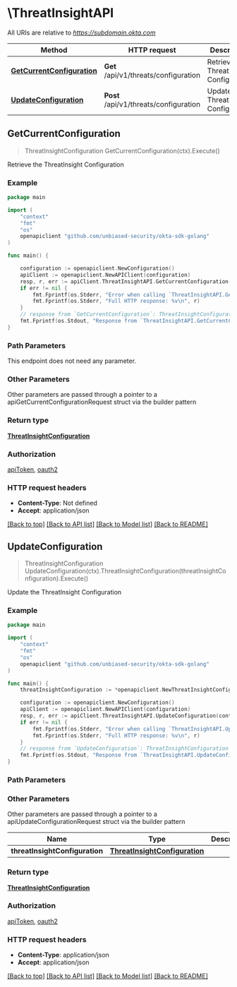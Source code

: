 # \ThreatInsightAPI

All URIs are relative to *https://subdomain.okta.com*

Method | HTTP request | Description
------------- | ------------- | -------------
[**GetCurrentConfiguration**](ThreatInsightAPI.md#GetCurrentConfiguration) | **Get** /api/v1/threats/configuration | Retrieve the ThreatInsight Configuration
[**UpdateConfiguration**](ThreatInsightAPI.md#UpdateConfiguration) | **Post** /api/v1/threats/configuration | Update the ThreatInsight Configuration



## GetCurrentConfiguration

> ThreatInsightConfiguration GetCurrentConfiguration(ctx).Execute()

Retrieve the ThreatInsight Configuration



### Example

```go
package main

import (
    "context"
    "fmt"
    "os"
    openapiclient "github.com/unbiased-security/okta-sdk-golang"
)

func main() {

    configuration := openapiclient.NewConfiguration()
    apiClient := openapiclient.NewAPIClient(configuration)
    resp, r, err := apiClient.ThreatInsightAPI.GetCurrentConfiguration(context.Background()).Execute()
    if err != nil {
        fmt.Fprintf(os.Stderr, "Error when calling `ThreatInsightAPI.GetCurrentConfiguration``: %v\n", err)
        fmt.Fprintf(os.Stderr, "Full HTTP response: %v\n", r)
    }
    // response from `GetCurrentConfiguration`: ThreatInsightConfiguration
    fmt.Fprintf(os.Stdout, "Response from `ThreatInsightAPI.GetCurrentConfiguration`: %v\n", resp)
}
```

### Path Parameters

This endpoint does not need any parameter.

### Other Parameters

Other parameters are passed through a pointer to a apiGetCurrentConfigurationRequest struct via the builder pattern


### Return type

[**ThreatInsightConfiguration**](ThreatInsightConfiguration.md)

### Authorization

[apiToken](../README.md#apiToken), [oauth2](../README.md#oauth2)

### HTTP request headers

- **Content-Type**: Not defined
- **Accept**: application/json

[[Back to top]](#) [[Back to API list]](../README.md#documentation-for-api-endpoints)
[[Back to Model list]](../README.md#documentation-for-models)
[[Back to README]](../README.md)


## UpdateConfiguration

> ThreatInsightConfiguration UpdateConfiguration(ctx).ThreatInsightConfiguration(threatInsightConfiguration).Execute()

Update the ThreatInsight Configuration



### Example

```go
package main

import (
    "context"
    "fmt"
    "os"
    openapiclient "github.com/unbiased-security/okta-sdk-golang"
)

func main() {
    threatInsightConfiguration := *openapiclient.NewThreatInsightConfiguration("none") // ThreatInsightConfiguration | 

    configuration := openapiclient.NewConfiguration()
    apiClient := openapiclient.NewAPIClient(configuration)
    resp, r, err := apiClient.ThreatInsightAPI.UpdateConfiguration(context.Background()).ThreatInsightConfiguration(threatInsightConfiguration).Execute()
    if err != nil {
        fmt.Fprintf(os.Stderr, "Error when calling `ThreatInsightAPI.UpdateConfiguration``: %v\n", err)
        fmt.Fprintf(os.Stderr, "Full HTTP response: %v\n", r)
    }
    // response from `UpdateConfiguration`: ThreatInsightConfiguration
    fmt.Fprintf(os.Stdout, "Response from `ThreatInsightAPI.UpdateConfiguration`: %v\n", resp)
}
```

### Path Parameters



### Other Parameters

Other parameters are passed through a pointer to a apiUpdateConfigurationRequest struct via the builder pattern


Name | Type | Description  | Notes
------------- | ------------- | ------------- | -------------
 **threatInsightConfiguration** | [**ThreatInsightConfiguration**](ThreatInsightConfiguration.md) |  | 

### Return type

[**ThreatInsightConfiguration**](ThreatInsightConfiguration.md)

### Authorization

[apiToken](../README.md#apiToken), [oauth2](../README.md#oauth2)

### HTTP request headers

- **Content-Type**: application/json
- **Accept**: application/json

[[Back to top]](#) [[Back to API list]](../README.md#documentation-for-api-endpoints)
[[Back to Model list]](../README.md#documentation-for-models)
[[Back to README]](../README.md)

